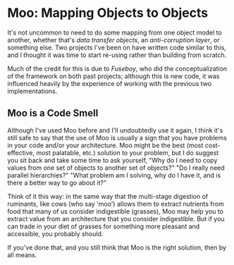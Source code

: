 # Moo: Mapping Objects to Objects

It's not uncommon to need to do some mapping from one object model to another, whether that's
_data transfer objects_, an _anti-corruption layer_, or something else.  Two projects I've been on
have written code similar to this, and I thought it was time to start re-using rather than
building from scratch.

Much of the credit for this is due to _Fuseboy_, who did the conceptualization of the framework on
both past projects; although this is new code, it was influenced heavily by the experience of working
with the previous two implementations.

## Moo is a Code Smell

Although I've used Moo before and I'll undoubtedly use it again, I think it's still safe to say that
the use of Moo is usually a sign that you have problems in your code and/or your architecture.  Moo
might be the best (most cost-effective, most palatable, etc.) solution to your problem, but I
do suggest you sit back and take some time to ask yourself, "Why do I need to copy values from
one set of objects to another set of objects?" "Do I really need parallel hierarchies?" "What problem
am I solving, why do I have it, and is there a better way to go about it?"

Think of it this way: in the same way that the multi-stage digestion of ruminants, like cows (who
say 'moo') allows them to extract nutrients from food that many of us consider indigestible (grasses),
Moo may help you to extract value from an architecture that you consider indigestible.  But if you
can trade in your diet of grasses for something more pleasant and accessible, you probably should.

If you've done that, and you still think that Moo is the right solution, then by all means.

